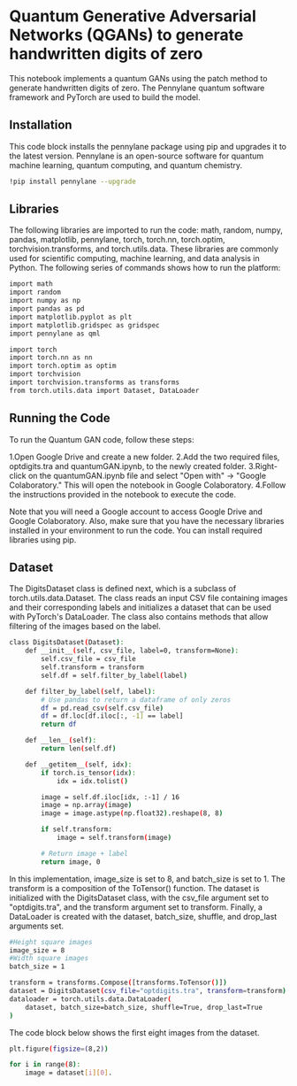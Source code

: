 # Quantum Generative Adversarial Networks (QGANs) to generate handwritten digits of zero

This notebook implements a quantum GANs using the patch method to generate handwritten digits of zero. The Pennylane quantum software framework and PyTorch are used to build the model.

## Installation

This code block installs the pennylane package using pip and upgrades it to the latest version. Pennylane is an open-source software for quantum machine learning, quantum computing, and quantum chemistry.
```bash
!pip install pennylane --upgrade
```

## Libraries

The following libraries are imported to run the code: math, random, numpy, pandas, matplotlib, pennylane, torch, torch.nn, torch.optim, torchvision.transforms, and torch.utils.data. These libraries are commonly used for scientific computing, machine learning, and data analysis in Python.
The following series of commands shows how to run the platform:
```bash
import math
import random
import numpy as np
import pandas as pd
import matplotlib.pyplot as plt
import matplotlib.gridspec as gridspec
import pennylane as qml

import torch
import torch.nn as nn
import torch.optim as optim
import torchvision
import torchvision.transforms as transforms
from torch.utils.data import Dataset, DataLoader
```
## Running the Code

To run the Quantum GAN code, follow these steps:

1.Open Google Drive and create a new folder.
2.Add the two required files, optdigits.tra and quantumGAN.ipynb, to the newly created folder.
3.Right-click on the quantumGAN.ipynb file and select "Open with" -> "Google Colaboratory." This will open the notebook in Google Colaboratory.
4.Follow the instructions provided in the notebook to execute the code.

Note that you will need a Google account to access Google Drive and Google Colaboratory. Also, make sure that you have the necessary libraries installed in your environment to run the code. You can install required libraries using pip.

## Dataset

The DigitsDataset class is defined next, which is a subclass of torch.utils.data.Dataset. The class reads an input CSV file containing images and their corresponding labels and initializes a dataset that can be used with PyTorch's DataLoader. The class also contains methods that allow filtering of the images based on the label.
```bash
class DigitsDataset(Dataset):
    def __init__(self, csv_file, label=0, transform=None):
        self.csv_file = csv_file
        self.transform = transform
        self.df = self.filter_by_label(label)

    def filter_by_label(self, label):
        # Use pandas to return a dataframe of only zeros
        df = pd.read_csv(self.csv_file)
        df = df.loc[df.iloc[:, -1] == label]
        return df

    def __len__(self):
        return len(self.df)

    def __getitem__(self, idx):
        if torch.is_tensor(idx):
            idx = idx.tolist()

        image = self.df.iloc[idx, :-1] / 16
        image = np.array(image)
        image = image.astype(np.float32).reshape(8, 8)

        if self.transform:
            image = self.transform(image)

        # Return image + label
        return image, 0
```
In this implementation, image_size is set to 8, and batch_size is set to 1. The transform is a composition of the ToTensor() function. The dataset is initialized with the DigitsDataset class, with the csv_file argument set to "optdigits.tra", and the transform argument set to transform. Finally, a DataLoader is created with the dataset, batch_size, shuffle, and drop_last arguments set.
```bash
#Height square images
image_size = 8  
#Width square images
batch_size = 1

transform = transforms.Compose([transforms.ToTensor()])
dataset = DigitsDataset(csv_file="optdigits.tra", transform=transform)
dataloader = torch.utils.data.DataLoader(
    dataset, batch_size=batch_size, shuffle=True, drop_last=True
)
```
The code block below shows the first eight images from the dataset.
```bash
plt.figure(figsize=(8,2))

for i in range(8):
    image = dataset[i][0].
```